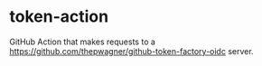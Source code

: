 # token-action

GitHub Action that makes requests to a https://github.com/thepwagner/github-token-factory-oidc server.
